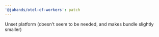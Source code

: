 ```yaml
---
'@jahands/otel-cf-workers': patch
---
```


Unset platform (doesn't seem to be needed, and makes bundle slightly smaller)
